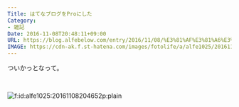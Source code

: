 ```yaml
---
Title: はてなブログをProにした
Category:
- 雑記
Date: 2016-11-08T20:48:11+09:00
URL: https://blog.alfebelow.com/entry/2016/11/08/%E3%81%AF%E3%81%A6%E3%81%AA%E3%83%96%E3%83%AD%E3%82%B0%E3%82%92Pro%E3%81%AB%E3%81%97%E3%81%9F
IMAGE: https://cdn-ak.f.st-hatena.com/images/fotolife/a/alfe1025/20161108/20161108204652.png
---
```


<p>ついかっとなって。</p>
<p> </p>
<p><img class="hatena-fotolife" title="f:id:alfe1025:20161108204652p:plain" src="https://cdn-ak.f.st-hatena.com/images/fotolife/a/alfe1025/20161108/20161108204652.png" alt="f:id:alfe1025:20161108204652p:plain" /></p>
<p> </p>
